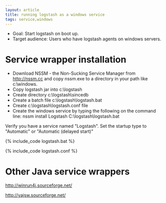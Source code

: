 ```yaml
---
layout: article
title: running logstash as a windows service
tags: service,windows
---
```


* Goal: Start logstash on boot up.
* Target audience: Users who have logstash agents on windows servers.

# Service wrapper installation

- Download NSSM - the Non-Sucking Service Manager from http://nssm.cc and copy nssm.exe to a directory in your path like c:\windows.
- Copy logstash jar into c:\logstash
- Create directory c:\logstash\sincedb
- Create a batch file c:\logstash\logstash.bat
- Create c:\logstash\logstash.conf file 
- Create the windows service by typing the following on the command line:  nssm install Logstash C:\logstash\logstash.bat

Verify you have a service named "Logstash". Set the startup type to "Automatic" or "Automatic (delayed start)"


{% include_code logstash.bat %}


{% include_code logstash.conf %}


# Other Java service wrappers

http://winrun4j.sourceforge.net/

http://yajsw.sourceforge.net/
